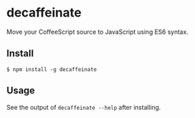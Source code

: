 # decaffeinate

Move your CoffeeScript source to JavaScript using ES6 syntax.

## Install

```
$ npm install -g decaffeinate
```

## Usage

See the output of `decaffeinate --help` after installing.
